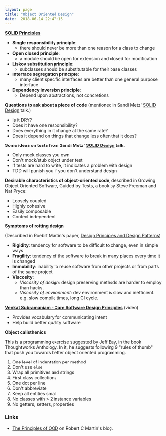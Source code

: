 ```yaml
---
layout: page
title: "Object Oriented Design"
date:  2018-06-14 22:47:15
---
```


**[SOLID Principles](/notes/solid/)**

- **Single responsibility principle**:
  - there should never be more than one reason for a class to change
- **Open closed principle**:
  - a module should be open for extension and closed for modification
- **Liskov substitution principle**:
  - subclasses should be substitutable for their base classes
- **Interface segregation principle**:
  - many client specific interfaces are better than one general purpose interface
- **Dependency inversion principle**:
  - Depend upon abstractions, not concretions

**Questions to ask about a piece of code**
(mentioned in Sandi Metz'
[SOLID Design](https://www.youtube.com/watch?v=v-2yFMzxqwU)
talk.)

- Is it DRY?
- Does it have one responsibility?
- Does everything in it change at the same rate?
- Does it depend on things that change less often that it does?

**Some ideas on tests
from Sandi Metz'
[SOLID Design](https://www.youtube.com/watch?v=v-2yFMzxqwU)
talk:**

- Only mock classes you own
- Don't mock/stub object under test
- If tests are hard to write, it indicates a problem with design
- TDD will punish you if you don't understand design

**Desirable characteristics of object-oriented code**,
described in Growing Object Oriented Software, Guided by Tests,
a book by Steve Freeman and Nat Pryce:

- Loosely coupled
- Highly cohesive
- Easily composable
- Context independent

**Symptoms of rotting design**

(Described in Roebrt Martin's paper,
[Design Principles and Design Patterns](https://fi.ort.edu.uy/innovaportal/file/2032/1/design_principles.pdf))

- **Rigidity**:
  tendency for software to be difficult to change,
  even in simple ways
- **Fragility**:
  tendency of the software to break in many places every time it is changed
- **Immobility**:
  inability to reuse software from other projects
  or from parts of the same project
- **Viscosity**:
  - _Viscosity of design_:
  design preserving methods are harder to employ than hacks.
  - _Viscosity of environment_: dev environment is slow and inefficient.
  e.g. slow compile times, long CI cycle.

**[Venkat Subramaniam - Core Software Design Principles](https://vimeo.com/97541185)**
(video)

- Provides vocabulary for communicating intent
- Help build better quality software

**Object calisthenics**

This is a programming exercise suggested by Jeff Bay,
in the book Thoughtworks Anthology.
In it, he suggests following 9 "rules of thumb"
that push you towards better object oriented programming.

1. One level of indentation per method
2. Don't use `else`
3. Wrap all primitives and strings
4. First class collections
5. One dot per line
6. Don't abbreviate
7. Keep all entities small
8. No classes with > 2 instance variables
9. No getters, setters, properties

### Links

- [The Principles of OOD](http://butunclebob.com/ArticleS.UncleBob.PrinciplesOfOod)
  on Robert C Martin's blog.
